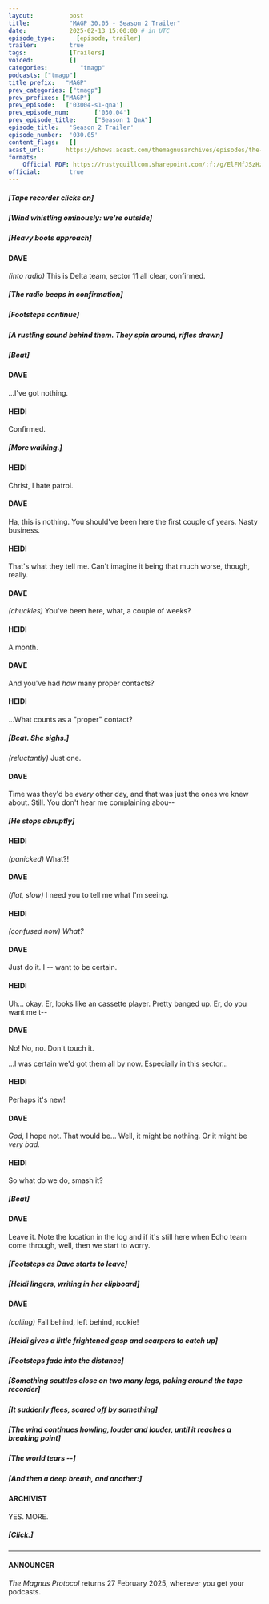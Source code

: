 ```yaml
---
layout:          post
title:           "MAGP 30.05 - Season 2 Trailer"
date:            2025-02-13 15:00:00 # in UTC
episode_type:      [episode, trailer]
trailer:         true
tags:            [Trailers]
voiced:          []
categories:			"tmagp"
podcasts: ["tmagp"]
title_prefix:	"MAGP"
prev_categories: ["tmagp"]
prev_prefixes: ["MAGP"]
prev_episode:	['03004-s1-qna']
prev_episode_num:		['030.04']
prev_episode_title:		["Season 1 QnA"]
episode_title:   'Season 2 Trailer'
episode_number:  '030.05'
content_flags:   []
acast_url:      https://shows.acast.com/themagnusarchives/episodes/the-magnus-protocol-season-2-trailer
formats:
    Official PDF: https://rustyquillcom.sharepoint.com/:f:/g/ElFMfJSzHzRMhhWGghFX8E8Bg27o0_Amiemvu0Hqq8D6Yg
official:        true
---
```


##### [Tape recorder clicks on]

##### [Wind whistling ominously: we're outside]

##### [Heavy boots approach]

#### DAVE

_(into radio)_ This is Delta team, sector 11 all clear, confirmed.

##### [The radio beeps in confirmation]

##### [Footsteps continue]

##### [A rustling sound behind them. They spin around, rifles drawn]

##### [Beat]

#### DAVE

...I've got nothing. 

#### HEIDI

Confirmed.

##### [More walking.]

#### HEIDI

Christ, I hate patrol. 

#### DAVE

Ha, this is nothing. You should've been here the first couple of years. Nasty business. 

#### HEIDI

That's what they tell me. Can't imagine it being that much worse, though, really. 

#### DAVE

_(chuckles)_ You've been here, what, a couple of weeks?

#### HEIDI

A month. 

#### DAVE

And you've had *how* many proper contacts? 

#### HEIDI

...What counts as a "proper" contact?

##### [Beat. She sighs.]

_(reluctantly)_ Just one. 

#### DAVE

Time was they'd be *every* other day, and that was just the ones we knew about. Still. You don't hear me complaining abou--

<!-- Time was they'd be every other day and that was just the ones we knew aboutStill, you don't hear me complainingHe stops abruptly, his flashlight catching on the tape recorder.  -->

##### [He stops abruptly]

#### HEIDI

_(panicked)_ What?! 

#### DAVE

_(flat, slow)_ I need you to tell me what I'm seeing. 

#### HEIDI

_(confused now)_ *What?* 

#### DAVE

Just do it. I -- want to be certain. 

#### HEIDI

Uh... okay. Er, looks like an cassette player. Pretty banged up. Er, do you want me t--

#### DAVE

No! No, no. Don't touch it.

...I was certain we'd got them all by now. Especially in this sector... 

#### HEIDI

Perhaps it's new!

#### DAVE

*God,* I hope not. That would be... Well, it might be nothing. Or it might be *very bad.*

#### HEIDI

So what do we do, smash it?

##### [Beat]

#### DAVE

Leave it. Note the location in the log and if it's still here when Echo team come through, well, then we start to worry.

##### [Footsteps as Dave starts to leave]

##### [Heidi lingers, writing in her clipboard]

#### DAVE

_(calling)_ Fall behind, left behind, rookie!

##### [Heidi gives a little frightened gasp and scarpers to catch up]

##### [Footsteps fade into the distance]

##### [Something scuttles close on two many legs, poking around the tape recorder]

##### [It suddenly flees, scared off by something]

##### [The wind continues howling, louder and louder, until it reaches a breaking point]

##### [The world *tears* --]

##### [And then a deep breath, and another:]

#### ARCHIVIST

YES. MORE.

##### [Click.]

---

#### ANNOUNCER

*The Magnus Protocol* returns 27 February 2025, wherever you get your podcasts. 
